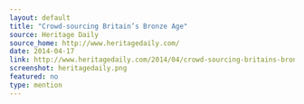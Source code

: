 ```yaml
---
layout: default
title: "Crowd-sourcing Britain’s Bronze Age"
source: Heritage Daily
source_home: http://www.heritagedaily.com/
date: 2014-04-17
link: http://www.heritagedaily.com/2014/04/crowd-sourcing-britains-bronze-age/102823
screenshot: heritagedaily.png
featured: no
type: mention
---
```

